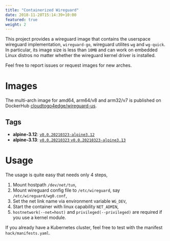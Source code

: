 ```yaml
---
title: "Containerized Wireguard"
date: 2018-11-28T15:14:39+10:00
featured: true
weight: 2
---
```



This project provides a wireguard image that contains the userspace wireguard implementation, `wireguard-go`, wireguard utilites `wg` and `wg-quick`.
In particular, its image size is less than `10MB` and can work on embedded Linux distros no matter whether the wireguard kernel driver is installed.

Feel free to report issues or request images for new arches.

# Images

The multi-arch image for amd64, arm64/v8 and arm32/v7 is published on DockerHub [cloudtogo4edge/wireguard-us](https://hub.docker.com/r/cloudtogo4edge/wireguard-us).

## Tags

* **alpine-3.12**: [`v0.0.20210323-alpine3.12`](https://github.com/cloudtogo/containerized-wireguard/blob/master/alpine-3.12.dockerfile)
* **alpine-3.13**: [`v0.0.20210323` `v0.0.20210323-alpine3.13`](https://github.com/cloudtogo/containerized-wireguard/blob/master/alpine-3.13.dockerfile)

# Usage

The usage is quite easy that needs only 4 steps,

1. Mount hostpath `/dev/net/tun`,
2. Mount wireguard config file to `/etc/wireguard`, say `/etc/wireguard/wg0.conf`,
3. Set the net link name via environment variable `WG_DEV`,
4. Start the container with linux capability `NET_ADMIN`,
5. `hostnetwork(--net=host)` and `privileged(--privileged)` are required if you use a kernel module.

If you already have a Kubernetes cluster, feel free to test with the manifest `hack/manifests.yaml`.

